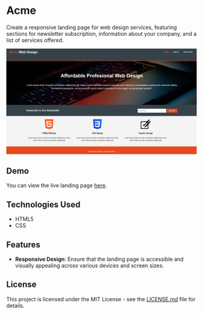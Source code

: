 # Acme

Create a responsive landing page for web design services, featuring sections for newsletter subscription, information about your company, and a list of services offered.

![Acme Landing Page Preview](https://github.com/somayehva/Acme/blob/main/Acme.png)

## Demo

You can view the live landing page [here](link-to-your-live-demo).

## Technologies Used

- HTML5
- CSS

## Features

- **Responsive Design**: Ensure that the landing page is accessible and visually appealing across various devices and screen sizes.

## License

This project is licensed under the MIT License - see the [LICENSE.md](LICENSE.md) file for details.
